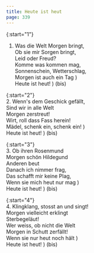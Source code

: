 ```yaml
---
title: Heute ist heut
page: 339
---  
```

   
{:start="1"}  
1. Was die Welt Morgen bringt,  
Ob sie mir Sorgen bringt,  
Leid oder Freud?  
Komme was kommen mag,  
Sonnenschein, Wetterschlag,  
Morgen ist auch ein Tag )  
Heute ist heut! ) (bis)  


{:start="2"}  
2. Wenn's dem Geschick gefällt,  
Sind wir in alle Welt  
Morgen zerstreut!  
Wirt, roll dass Fass herein!  
Mädel, schenk ein, schenk ein! )  
Heute ist heut! ) (bis)  


{:start="3"}  
3. Ob ihren Rosenmund  
Morgen schön Hildegund  
Anderen beut  
Danach ich nimmer frag,  
Das schafft mir keine Plag,  
Wenn sie mich heut nur mag )  
Heute ist heut! ) (bis)  


{:start="4"}  
4. Klingklang, stosst an und singt!  
Morgen vielleicht erklingt  
Sterbegeläut!  
Wer weiss, ob nicht die Welt  
Morgen in Schutt zerfällt!  
Wenn sie nur heut noch hält )  
Heute ist heut! ) (bis)  